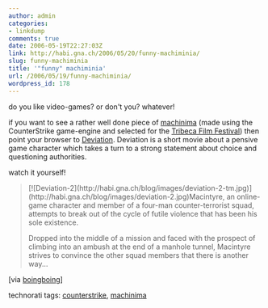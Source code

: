 ```yaml
---
author: admin
categories:
- linkdump
comments: true
date: 2006-05-19T22:27:03Z
link: http://habi.gna.ch/2006/05/20/funny-machiminia/
slug: funny-machiminia
title: '"funny" machiminia'
url: /2006/05/19/funny-machiminia/
wordpress_id: 178
---
```


do you like video-games? or don't you? whatever!
  
if you want to see a rather well done piece of [machinima](http://en.wikipedia.org/wiki/Machinima) (made using the CounterStrike game-engine and selected for the [Tribeca Film Festival](http://www.tribecafilmfestival.org/)) then point your browser to [Deviation](http://hardlightfilms.com/deviation/). Deviation is a short movie about a pensive game character which takes a turn to a strong statement about choice and questioning authorities.
  
watch it yourself!


<blockquote>
[![Deviation-2](http://habi.gna.ch/blog/images/deviation-2-tm.jpg)](http://habi.gna.ch/blog/images/deviation-2.jpg)Macintyre, an online-game character and member of a four-man  counter-terrorist squad, attempts to break out of the cycle of  futile violence that has been his sole existence.
  
Dropped into the middle of a mission and faced with the prospect of climbing into an ambush at the end of a manhole tunnel, Macintyre strives to convince the other squad members that there is another way...  

</blockquote>


[via [boingboing](http://www.boingboing.net/2006/05/12/mahcinima_about_a_ga.html)]





technorati tags: [counterstrike](http://www.technorati.com/tag/counterstrike), [machinima](http://www.technorati.com/tag/machinima)
